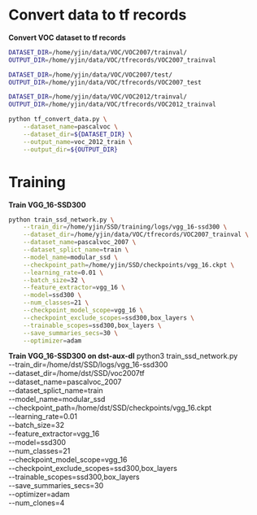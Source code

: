 # Convert data to tf records
**Convert VOC dataset to tf records**
```bash
DATASET_DIR=/home/yjin/data/VOC/VOC2007/trainval/
OUTPUT_DIR=/home/yjin/data/VOC/tfrecords/VOC2007_trainval

DATASET_DIR=/home/yjin/data/VOC/VOC2007/test/
OUTPUT_DIR=/home/yjin/data/VOC/tfrecords/VOC2007_test

DATASET_DIR=/home/yjin/data/VOC/VOC2012/trainval/
OUTPUT_DIR=/home/yjin/data/VOC/tfrecords/VOC2012_trainval

python tf_convert_data.py \
    --dataset_name=pascalvoc \
    --dataset_dir=${DATASET_DIR} \
    --output_name=voc_2012_train \
    --output_dir=${OUTPUT_DIR}
```
# Training
**Train VGG_16-SSD300**
```bash
python train_ssd_network.py \
    --train_dir=/home/yjin/SSD/training/logs/vgg_16-ssd300 \
    --dataset_dir=/home/yjin/data/VOC/tfrecords/VOC2007_trainval \
    --dataset_name=pascalvoc_2007 \
    --dataset_splict_name=train \
    --model_name=modular_ssd \
    --checkpoint_path=/home/yjin/SSD/checkpoints/vgg_16.ckpt \
    --learning_rate=0.01 \
    --batch_size=32 \
    --feature_extractor=vgg_16 \
    --model=ssd300 \
    --num_classes=21 \
    --checkpoint_model_scope=vgg_16 \
    --checkpoint_exclude_scopes=ssd300,box_layers \
    --trainable_scopes=ssd300,box_layers \
    --save_summaries_secs=30 \
    --optimizer=adam
```

**Train VGG_16-SSD300 on dst-aux-dl**
python3 train_ssd_network.py \
    --train_dir=/home/dst/SSD/logs/vgg_16-ssd300 \
    --dataset_dir=/home/dst/SSD/voc2007tf \
    --dataset_name=pascalvoc_2007 \
    --dataset_splict_name=train \
    --model_name=modular_ssd \
    --checkpoint_path=/home/dst/SSD/checkpoints/vgg_16.ckpt \
    --learning_rate=0.01 \
    --batch_size=32 \
    --feature_extractor=vgg_16 \
    --model=ssd300 \
    --num_classes=21 \
    --checkpoint_model_scope=vgg_16 \
    --checkpoint_exclude_scopes=ssd300,box_layers \
    --trainable_scopes=ssd300,box_layers \
    --save_summaries_secs=30 \
    --optimizer=adam \
    --num_clones=4